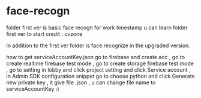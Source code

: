 # face-recogn
folder first ver is basic face recogn for work timestamp
u can learn folder first ver to start
credıt : cvzone

In addition to the fırst ver folder is face recognize in the upgraded version.

how to get serviceAccountKey.json
go to firebase and create acc , go to create realtime firebase test mode , go to create storage firebase test mode , go to setting in lobby and click project setting and click Service account , in Admin SDK configuration snippet go to choose python and click  Generate new private key , it give file .json , u can change file name to serviceAccountKey :)
